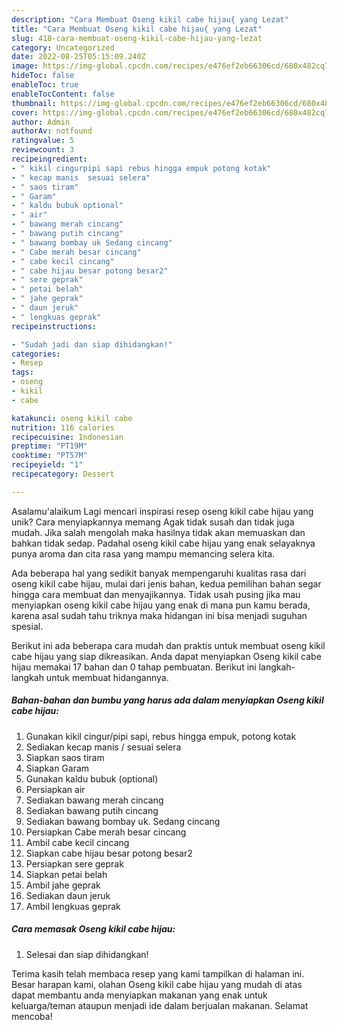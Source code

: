```yaml
---
description: "Cara Membuat Oseng kikil cabe hijau{ yang Lezat"
title: "Cara Membuat Oseng kikil cabe hijau{ yang Lezat"
slug: 418-cara-membuat-oseng-kikil-cabe-hijau-yang-lezat
category: Uncategorized
date: 2022-08-25T05:15:09.240Z
image: https://img-global.cpcdn.com/recipes/e476ef2eb66306cd/680x482cq70/oseng-kikil-cabe-hijau-foto-resep-utama.jpg
hideToc: false
enableToc: true
enableTocContent: false
thumbnail: https://img-global.cpcdn.com/recipes/e476ef2eb66306cd/680x482cq70/oseng-kikil-cabe-hijau-foto-resep-utama.jpg
cover: https://img-global.cpcdn.com/recipes/e476ef2eb66306cd/680x482cq70/oseng-kikil-cabe-hijau-foto-resep-utama.jpg
author: Admin
authorAv: notfound
ratingvalue: 5
reviewcount: 3
recipeingredient:
- " kikil cingurpipi sapi rebus hingga empuk potong kotak"
- " kecap manis  sesuai selera"
- " saos tiram"
- " Garam"
- " kaldu bubuk optional"
- " air"
- " bawang merah cincang"
- " bawang putih cincang"
- " bawang bombay uk Sedang cincang"
- " Cabe merah besar cincang"
- " cabe kecil cincang"
- " cabe hijau besar potong besar2"
- " sere geprak"
- " petai belah"
- " jahe geprak"
- " daun jeruk"
- " lengkuas geprak"
recipeinstructions:

- "Sudah jadi dan siap dihidangkan!"
categories:
- Resep
tags:
- oseng
- kikil
- cabe

katakunci: oseng kikil cabe 
nutrition: 116 calories
recipecuisine: Indonesian
preptime: "PT19M"
cooktime: "PT57M"
recipeyield: "1"
recipecategory: Dessert

---
```



Asalamu'alaikum Lagi mencari inspirasi resep oseng kikil cabe hijau yang unik? Cara menyiapkannya memang Agak tidak susah dan tidak juga mudah. Jika salah mengolah maka hasilnya tidak akan memuaskan dan bahkan tidak sedap. Padahal oseng kikil cabe hijau yang enak selayaknya punya aroma dan cita rasa yang mampu memancing selera kita.




Ada beberapa hal yang sedikit banyak mempengaruhi kualitas rasa dari oseng kikil cabe hijau, mulai dari jenis bahan, kedua pemilihan bahan segar hingga cara membuat dan menyajikannya. Tidak usah pusing jika mau menyiapkan oseng kikil cabe hijau yang enak di mana pun kamu berada, karena asal sudah tahu triknya maka hidangan ini bisa menjadi suguhan spesial.


Berikut ini ada beberapa cara mudah dan praktis untuk membuat oseng kikil cabe hijau yang siap dikreasikan. Anda dapat menyiapkan Oseng kikil cabe hijau memakai 17 bahan dan 0 tahap pembuatan. Berikut ini langkah-langkah untuk membuat hidangannya.

<!--inarticleads1-->

##### Bahan-bahan dan bumbu yang harus ada dalam menyiapkan Oseng kikil cabe hijau:

1. Gunakan  kikil cingur/pipi sapi, rebus hingga empuk, potong kotak
1. Sediakan  kecap manis / sesuai selera
1. Siapkan  saos tiram
1. Siapkan  Garam
1. Gunakan  kaldu bubuk (optional)
1. Persiapkan  air
1. Sediakan  bawang merah cincang
1. Sediakan  bawang putih cincang
1. Sediakan  bawang bombay uk. Sedang cincang
1. Persiapkan  Cabe merah besar cincang
1. Ambil  cabe kecil cincang
1. Siapkan  cabe hijau besar potong besar2
1. Persiapkan  sere geprak
1. Siapkan  petai belah
1. Ambil  jahe geprak
1. Sediakan  daun jeruk
1. Ambil  lengkuas geprak




<!--inarticleads2-->

##### Cara memasak Oseng kikil cabe hijau:


1. Selesai dan siap dihidangkan!



Terima kasih telah membaca resep yang kami tampilkan di halaman ini. Besar harapan kami, olahan Oseng kikil cabe hijau yang mudah di atas dapat membantu anda menyiapkan makanan yang enak untuk keluarga/teman ataupun menjadi ide dalam berjualan makanan. Selamat mencoba!
